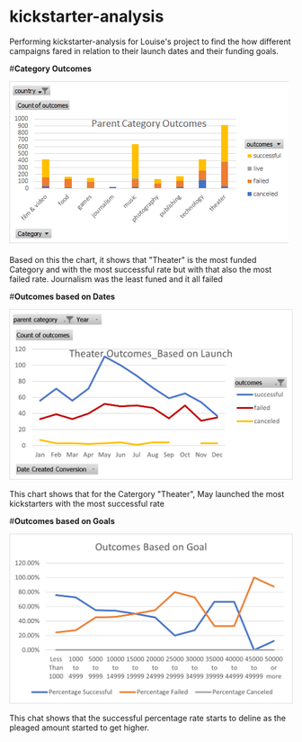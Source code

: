# kickstarter-analysis
Performing kickstarter-analysis for Louise's project to find the how different campaigns fared in relation to their launch dates and their funding goals.

#**Category Outcomes**

![Parent](Parent%20Category%20Outcomes.png)

Based on this the chart, it shows that "Theater" is the most funded Category and with the most successful rate but with that also the most failed rate. Journalism was the least funed and it all failed

#**Outcomes based on Dates**

![Date](Theater_Outcomes_vs_Launch.png)

This chart shows that for the Catergory "Theater", May launched the most kickstarters with the most successful rate

#**Outcomes based on Goals**

![goals](Outcomes_vs_Goals.png)

This chat shows that the successful percentage rate starts to deline as the pleaged amount started to get higher.

